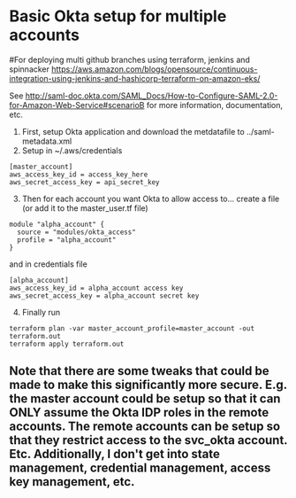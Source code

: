 # Basic Okta setup for multiple accounts

#For deploying multi github branches using terraform, jenkins and spinnacker
https://aws.amazon.com/blogs/opensource/continuous-integration-using-jenkins-and-hashicorp-terraform-on-amazon-eks/

See http://saml-doc.okta.com/SAML_Docs/How-to-Configure-SAML-2.0-for-Amazon-Web-Service#scenarioB for more information, documentation, etc.  

1. First, setup Okta application and download the metdatafile to ../saml-metadata.xml
2.  Setup in ~/.aws/credentials
```
[master_account]
aws_access_key_id = access_key_here
aws_secret_access_key = api_secret_key
```

3.  Then for each account you want Okta to allow access to...
create a file (or add it to the master_user.tf file)
```
module "alpha_account" {
  source = "modules/okta_access"
  profile = "alpha_account"
}
```
and in credentials file
```
[alpha_account]
aws_access_key_id = alpha_account access key
aws_secret_access_key = alpha_account secret key
```

4. Finally run
```
terraform plan -var master_account_profile=master_account -out terraform.out
terraform apply terraform.out
```

## Note that there are some tweaks that could be made to make this significantly more secure.  E.g. the master account could be setup so that it can ONLY assume the Okta IDP roles in the remote accounts.  The remote accounts can be setup so that they restrict access to the svc_okta account.  Etc.  Additionally, I don't get into state management, credential management, access key management, etc.
